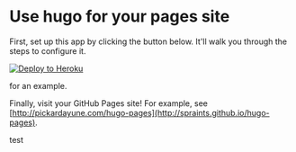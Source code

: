 # Use hugo for your pages site

First, set up this app by clicking the button below. It'll walk you
through the steps to configure it.

[![Deploy to Heroku](https://cdn.herokuapp.com/deploy/button.svg)](https://heroku.com/deploy)

for an example.

Finally, visit your GitHub Pages site! For example, see
[http://pickardayune.com/hugo-pages](http://spraints.github.io/hugo-pages).

test
